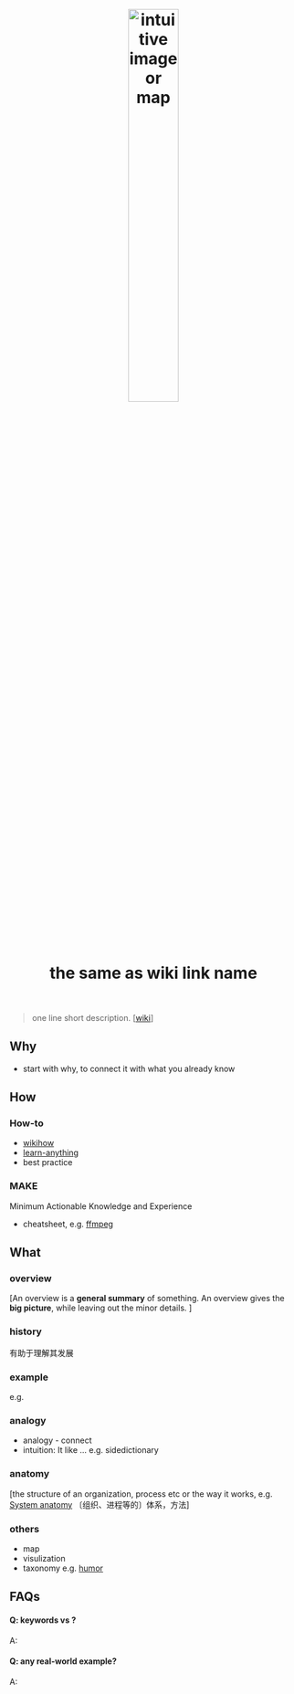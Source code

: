 <h1 align="center">
<br>
	<a href="https://www.wikiwand.com/en/Note-taking">
  <img src="https://i.imgur.com/EFEoch9.png" alt="intuitive image or map" width=42%">
  </a>
  <br><br>
the same as wiki link name 
  <br><br>
</h1>

> one line short description. [[wiki]()]

## Why 

* start with why, to connect it with what you already know

## How

### How-to

* [wikihow](https://www.wikihow.com/Main-Page) 
* [learn-anything](https://learn-anything.xyz/)
* best practice

### MAKE

Minimum Actionable Knowledge and Experience

* cheatsheet, e.g. [ffmpeg](https://cheatography.com/)

## What 

### overview

[An overview is a **general summary** of something. An overview gives the **big picture**, while leaving out the minor details. ]

### history 
	
有助于理解其发展

### example

e.g. 

### analogy

* analogy - connect 
* intuition: It like ...  e.g. sidedictionary

### anatomy 

[the structure of an organization, process etc or the way it works, e.g. [System anatomy](https://www.wikiwand.com/en/System_anatomy) 〔组织、进程等的〕体系，方法]

### others

* map
* visulization
* taxonomy e.g. [humor](https://www.wikiwand.com/en/Humour#/Taxonomy)

## FAQs

#### Q: keywords vs ?

A: 

#### Q: any real-world example?

A: 


